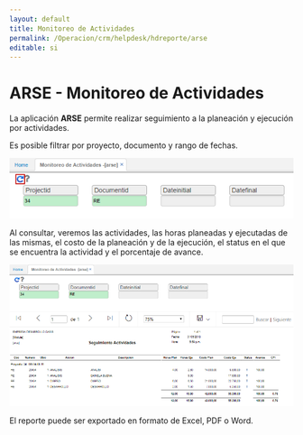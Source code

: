 ```yaml
---
layout: default
title: Monitoreo de Actividades
permalink: /Operacion/crm/helpdesk/hdreporte/arse
editable: si
---
```


# ARSE - Monitoreo de Actividades

La aplicación **ARSE** permite realizar seguimiento a la planeación y ejecución por actividades.  

Es posible filtrar por proyecto, documento y rango de fechas.  

![](arse.png)

Al consultar, veremos las actividades, las horas planeadas y ejecutadas de las mismas, el costo de la planeación y de la ejecución, el status en el que se encuentra la actividad y el porcentaje de avance.  

![](arse1.png)

El reporte puede ser exportado en formato de Excel, PDF o Word.  